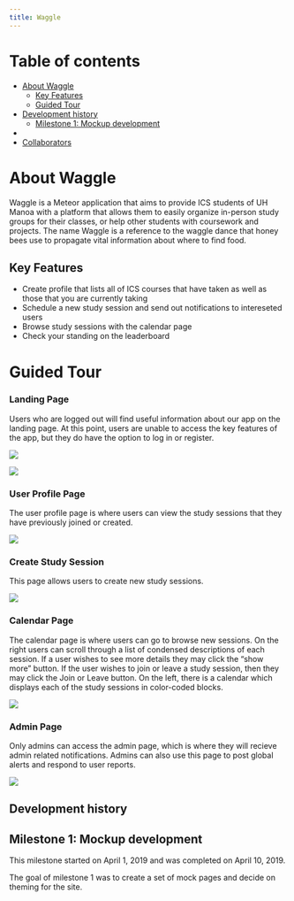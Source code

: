 ```yaml
---
title: Waggle
---
```


# Table of contents

* [About Waggle](#about-waggle)
  * [Key Features](#key-features)
  * [Guided Tour](#guided-tour)
* [Development history](#development-history)
  * [Milestone 1: Mockup development](#milestone-1-mockup-development)
*
* [Collaborators](#collaborators)

# About Waggle

Waggle is a Meteor application that aims to provide ICS students of UH Manoa with a platform that allows them to easily organize in-person study groups for their classes, or help other students with coursework and projects. The name Waggle is a reference to the waggle dance that honey bees use to propagate vital information about where to find food.

## Key Features

* Create profile that lists all of ICS courses that have taken as well as those that you are currently taking
* Schedule a new study session and send out notifications to intereseted users
* Browse study sessions with the calendar page
* Check your standing on the leaderboard

# Guided Tour

### Landing Page

Users who are logged out will find useful information about our app on the landing page. At this point, users are unable to access the key features of the app, but they do have the option to log in or register.

![](images/landing-1.PNG)

![](images/landing-2.png)

### User Profile Page

The user profile page is where users can view the study sessions that they have previously joined or created.

![](images/userprofile_mockup.PNG)

### Create Study Session

This page allows users to create new study sessions.

![](images/create_study_session_mockup.png)

### Calendar Page

The calendar page is where users can go to browse new sessions. On the right users can scroll through a list of condensed descriptions of each session. If a user wishes to see more details they may click the “show more” button. If the user wishes to join or leave a study session, then they may click the Join or Leave button. On the left, there is a calendar which displays each of the study sessions in color-coded blocks.

![](images/calendar-1.PNG)

### Admin Page

Only admins can access the admin page, which is where they will recieve admin related notifications. Admins can also use this page to post global alerts and respond to user reports.

![](images/adminmockup.PNG)

## Development history

## Milestone 1: Mockup development

This milestone started on April 1, 2019 and was completed on April 10, 2019.

The goal of milestone 1 was to create a set of mock pages and decide on theming for the site.




